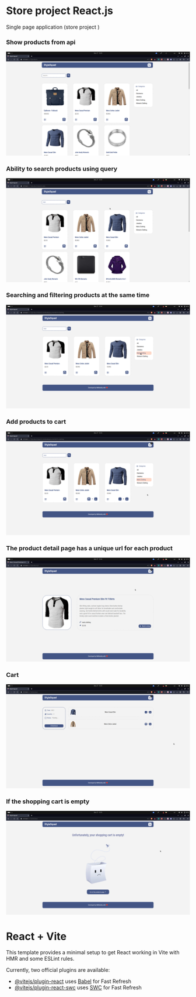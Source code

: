 # Store project React.js

Single page application (store project )

### Show products from api

![Home](./images/1.png)

### Ability to search products using query

![Search](./images/2.png)

### Searching and filtering products at the same time

![Filter & Search](./images/3.png)

### Add products to cart

![Add to cart](./images/4.png)

### The product detail page has a unique url for each product

![Details Page](./images/5.png)

### Cart

![Cart](./images/6.png)

### If the shopping cart is empty

![Cart Empty](./images/7.png)

# React + Vite

This template provides a minimal setup to get React working in Vite with HMR and some ESLint rules.

Currently, two official plugins are available:

- [@vitejs/plugin-react](https://github.com/vitejs/vite-plugin-react/blob/main/packages/plugin-react/README.md) uses [Babel](https://babeljs.io/) for Fast Refresh
- [@vitejs/plugin-react-swc](https://github.com/vitejs/vite-plugin-react-swc) uses [SWC](https://swc.rs/) for Fast Refresh
